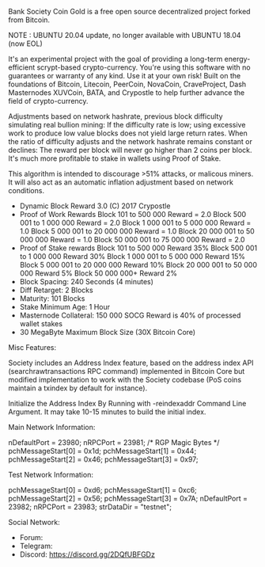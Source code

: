 Bank Society Coin Gold is a free open source decentralized project forked from Bitcoin.

NOTE : UBUNTU 20.04 update, no longer available with UBUNTU 18.04 (now EOL)

It's an experimental project with the goal of providing a long-term energy-efficient scrypt-based crypto-currency.
You're using this software with no guarantees or warranty of any kind. Use it at your own risk!
Built on the foundations of Bitcoin, Litecoin, PeerCoin, NovaCoin, CraveProject, Dash Masternodes
XUVCoin, BATA, and Crypostle to help further advance the field of crypto-currency.

Adjustments based on network hashrate, previous block difficulty simulating real bullion mining: If the difficulty rate is low; using excessive work to produce low value blocks does not yield large return rates. When the ratio of difficulty adjusts and the network hashrate remains constant or declines: The reward per block will never go higher than 2 coins per block. It's much more profitable to stake in wallets using Proof of Stake.

This algorithm is intended to discourage >51% attacks, or malicous miners. It will also act as an automatic inflation adjustment based on network conditions.

- Dynamic Block Reward 3.0 (C) 2017 Crypostle
- Proof of Work Rewards
     Block 101 to 500 000              Reward = 2.0
     Block 500 001 to 1 000 000        Reward = 2.0
     Block 1 000 001 to 5 000 000      Reward = 1.0
     Block 5 000 001 to 20 000 000     Reward = 1.0
     Block 20 000 001 to 50 000 000    Reward = 1.0
     Block 50 000 001 to 75 000 000    Reward = 2.0
- Proof of Stake rewards
     Block 101 to 500 000              Reward 35%
     Block 500 001 to 1 000 000        Reward 30%
     Block 1 000 001 to 5 000 000      Reward 15%
     Block 5 000 001 to 20 000 000     Reward 10%
     Block 20 000 001 to 50 000 000    Reward 5%
     Block 50 000 000+                 Reward 2%
- Block Spacing: 240 Seconds (4 minutes)
- Diff Retarget: 2 Blocks
- Maturity: 101 Blocks
- Stake Minimum Age: 1 Hour
- Masternode Collateral: 150 000 SOCG   Reward is 40% of processed wallet stakes
- 30 MegaByte Maximum Block Size (30X Bitcoin Core)

Misc Features:

Society includes an Address Index feature, based on the address index API (searchrawtransactions RPC command) implemented in Bitcoin Core but modified implementation to work with the Society codebase (PoS coins maintain a txindex by default for instance).

Initialize the Address Index By Running with -reindexaddr Command Line Argument. It may take 10-15 minutes to build the initial index.

Main Network Information:

nDefaultPort = 23980;
nRPCPort = 23981;
/* RGP Magic Bytes */
pchMessageStart[0] = 0x1d;
pchMessageStart[1] = 0x44;
pchMessageStart[2] = 0x46;
pchMessageStart[3] = 0x97;

Test Network Information:

pchMessageStart[0] = 0xd6;
pchMessageStart[1] = 0xc6;
pchMessageStart[2] = 0x56;
pchMessageStart[3] = 0x7A;
nDefaultPort = 23982;
nRPCPort = 23983;
strDataDir = "testnet";

Social Network:


- Forum: 
- Telegram: 
- Discord: https://discord.gg/2DQfUBFGDz
